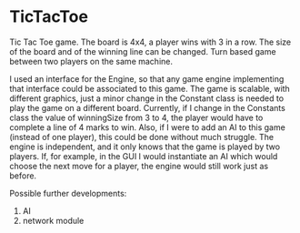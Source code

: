 # TicTacToe
Tic Tac Toe game. The board is 4x4, a player wins with 3 in a row. The size of the board and of the winning line can be changed.
Turn based game between two players on the same machine.

I used an interface for the Engine, so that any game engine implementing that interface could be associated to this game.
The game is scalable, with different graphics, just a minor change in the Constant class is needed to play the game on a different board.
Currently, if I change in the Constants class the value of winningSize from 3 to 4, the player would have to complete a line of 4 marks to win.
Also, if I were to add an AI to this game (instead of one player), this could be done without much struggle. The engine is independent, 
and it only knows that the game is played by two players. If, for example, in the GUI I would instantiate an AI which would choose the 
next move for a player, the engine would still work just as before.

Possible further developments:
1. AI
2. network module
